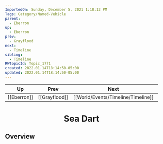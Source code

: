 ```yaml
---
ImportedOn: Sunday, December 5, 2021 1:10:13 PM
Tags: Category/Named-Vehicle
parent:
  - Eberron
up:
  - Eberron
prev:
  - Grayflood
next:
  - Timeline
sibling:
  - Timeline
RWtopicId: Topic_1771
created: 2022.01.14T18:14:50-05:00
updated: 2022.01.14T18:14:50-05:00
---
```


| Up | Prev | Next | Home |
|----|------|------|------|
| [[Eberron]] | [[Grayflood]] | [[World/Events/Timeline/Timeline]] | [[Eberron]] |

# <center>Sea Dart</center>

## Overview
